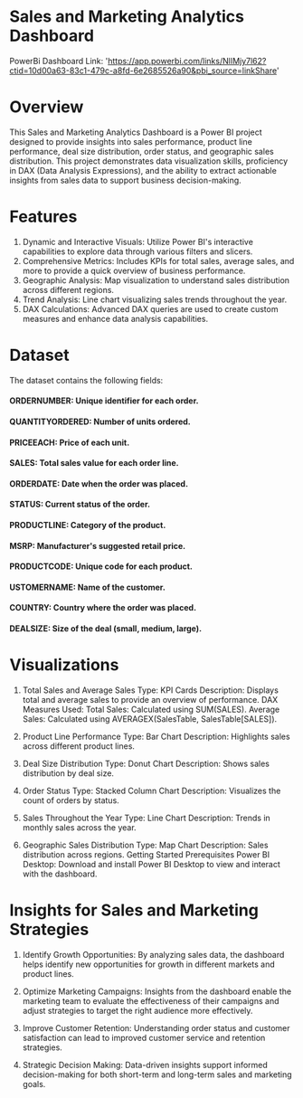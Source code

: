 # Sales and Marketing Analytics Dashboard

PowerBi Dashboard Link: 'https://app.powerbi.com/links/NlIMjy7l62?ctid=10d00a63-83c1-479c-a8fd-6e2685526a90&pbi_source=linkShare'

# Overview
This Sales and Marketing Analytics Dashboard is a Power BI project designed to provide insights into sales performance, product line performance, deal size distribution, order status, and geographic sales distribution. This project demonstrates data visualization skills, proficiency in DAX (Data Analysis Expressions), and the ability to extract actionable insights from sales data to support business decision-making.
# Features
1. Dynamic and Interactive Visuals: Utilize Power BI's interactive capabilities to explore data through various filters and slicers.
2. Comprehensive Metrics: Includes KPIs for total sales, average sales, and more to provide a quick overview of business performance.
3. Geographic Analysis: Map visualization to understand sales distribution across different regions.
4. Trend Analysis: Line chart visualizing sales trends throughout the year.
5. DAX Calculations: Advanced DAX queries are used to create custom measures and enhance data analysis capabilities.

# Dataset
The dataset contains the following fields:

#### ORDERNUMBER: Unique identifier for each order.
#### QUANTITYORDERED: Number of units ordered.
#### PRICEEACH: Price of each unit.
#### SALES: Total sales value for each order line.
#### ORDERDATE: Date when the order was placed.
#### STATUS: Current status of the order.
#### PRODUCTLINE: Category of the product.
#### MSRP: Manufacturer's suggested retail price.
#### PRODUCTCODE: Unique code for each product.
#### USTOMERNAME: Name of the customer.
#### COUNTRY: Country where the order was placed.
#### DEALSIZE: Size of the deal (small, medium, large).


# Visualizations
1. Total Sales and Average Sales
Type: KPI Cards
Description: Displays total and average sales to provide an overview of performance.
DAX Measures Used:
Total Sales: Calculated using SUM(SALES).
Average Sales: Calculated using AVERAGEX(SalesTable, SalesTable[SALES]).

3. Product Line Performance
Type: Bar Chart
Description: Highlights sales across different product lines.

4. Deal Size Distribution
Type: Donut Chart
Description: Shows sales distribution by deal size.

5. Order Status
Type: Stacked Column Chart
Description: Visualizes the count of orders by status.

6. Sales Throughout the Year
Type: Line Chart
Description: Trends in monthly sales across the year.

7. Geographic Sales Distribution
Type: Map Chart
Description: Sales distribution across regions.
Getting Started
Prerequisites
Power BI Desktop: Download and install Power BI Desktop to view and interact with the dashboard.

# Insights for Sales and Marketing Strategies

1. Identify Growth Opportunities: By analyzing sales data, the dashboard helps identify new opportunities for growth in different markets and product lines.

2. Optimize Marketing Campaigns: Insights from the dashboard enable the marketing team to evaluate the effectiveness of their campaigns and adjust strategies to target the right audience more effectively.
   
3. Improve Customer Retention: Understanding order status and customer satisfaction can lead to improved customer service and retention strategies.

4. Strategic Decision Making: Data-driven insights support informed decision-making for both short-term and long-term sales and marketing goals.
